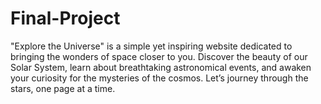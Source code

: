 # Final-Project
"Explore the Universe" is a simple yet inspiring website dedicated to bringing the wonders of space closer to you. Discover the beauty of our Solar System, learn about breathtaking astronomical events, and awaken your curiosity for the mysteries of the cosmos. Let’s journey through the stars, one page at a time.
